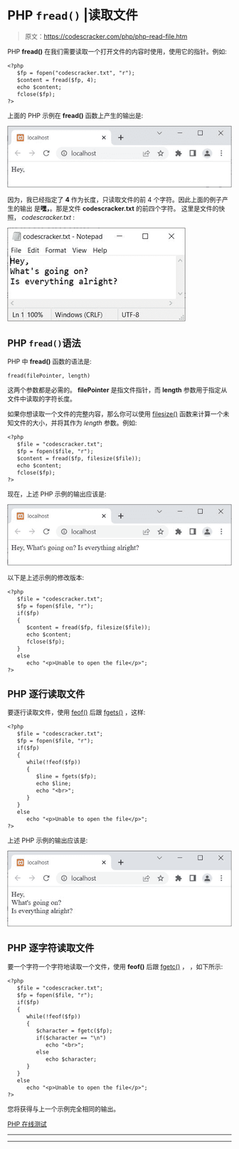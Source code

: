 # PHP `fread()` |读取文件

> 原文：<https://codescracker.com/php/php-read-file.htm>

PHP **fread()** 在我们需要读取一个打开文件的内容时使用，使用它的指针。例如:

```
<?php
   $fp = fopen("codescracker.txt", "r");
   $content = fread($fp, 4);
   echo $content;
   fclose($fp);
?>
```

上面的 PHP 示例在 **fread()** 函数上产生的输出是:

![php fread function](img/e7588279b107b3dabcbf821a7eeeec9b.png)

因为，我已经指定了 **4** 作为长度，只读取文件的前 4 个字符。因此上面的例子产生的输出 是**嘿，**。那是文件 **codescracker.txt** 的前四个字符。 这里是文件的快照， *codescracker.txt* :

![php read a file fread](img/d74fa7fe92312c1b73a47d44990cf473.png)

## PHP `fread()`语法

PHP 中 **fread()** 函数的语法是:

```
fread(filePointer, length)
```

这两个参数都是必需的。 **filePointer** 是指文件指针，而 **length** 参数用于指定从文件中读取的字符长度。

如果你想读取一个文件的完整内容，那么你可以使用 [filesize()](/php/php-filesize-function.htm) 函数来计算一个未知文件的大小，并将其作为 *length* 参数。例如:

```
<?php
   $file = "codescracker.txt";
   $fp = fopen($file, "r");
   $content = fread($fp, filesize($file));
   echo $content;
   fclose($fp);
?>
```

现在，上述 PHP 示例的输出应该是:

![php read a file example](img/71a7ab3e03e690a8db938a30c55c8b70.png)

以下是上述示例的修改版本:

```
<?php
   $file = "codescracker.txt";
   $fp = fopen($file, "r");
   if($fp)
   {
      $content = fread($fp, filesize($file));
      echo $content;
      fclose($fp);
   }
   else
      echo "<p>Unable to open the file</p>";
?>
```

## PHP 逐行读取文件

要逐行读取文件，使用 [feof()](/php/php-feof-function.htm) 后跟 [fgets()](/php/php-fgets-function.htm) ，这样:

```
<?php
   $file = "codescracker.txt";
   $fp = fopen($file, "r");
   if($fp)
   {
      while(!feof($fp))
      {
         $line = fgets($fp);
         echo $line;
         echo "<br>";
      }
   }
   else
      echo "<p>Unable to open the file</p>";
?>
```

上述 PHP 示例的输出应该是:

![php read a file fread example](img/750d0a885d44d696385c76456ce50812.png)

## PHP 逐字符读取文件

要一个字符一个字符地读取一个文件，使用 **feof()** 后跟 [fgetc()](/php/php-fgetc-function.htm) ， ，如下所示:

```
<?php
   $file = "codescracker.txt";
   $fp = fopen($file, "r");
   if($fp)
   {
      while(!feof($fp))
      {
         $character = fgetc($fp);
         if($character == "\n")
            echo "<br>";
         else
            echo $character;
      }
   }
   else
      echo "<p>Unable to open the file</p>";
?>
```

您将获得与上一个示例完全相同的输出。

[PHP 在线测试](/exam/showtest.php?subid=8)

* * *

* * *